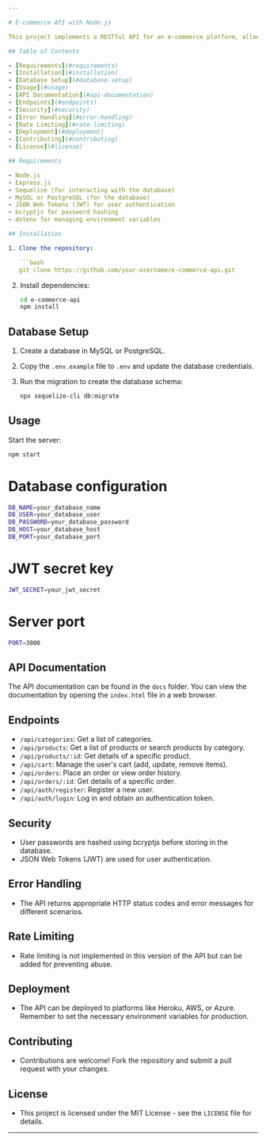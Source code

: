 ```yaml
---

# E-commerce API with Node.js

This project implements a RESTful API for an e-commerce platform, allowing users to perform various operations such as browsing products, managing carts, and placing orders.

## Table of Contents

- [Requirements](#requirements)
- [Installation](#installation)
- [Database Setup](#database-setup)
- [Usage](#usage)
- [API Documentation](#api-documentation)
- [Endpoints](#endpoints)
- [Security](#security)
- [Error Handling](#error-handling)
- [Rate Limiting](#rate-limiting)
- [Deployment](#deployment)
- [Contributing](#contributing)
- [License](#license)

## Requirements

- Node.js
- Express.js
- Sequelize (for interacting with the database)
- MySQL or PostgreSQL (for the database)
- JSON Web Tokens (JWT) for user authentication
- bcryptjs for password hashing
- dotenv for managing environment variables

## Installation

1. Clone the repository:

   ```bash
   git clone https://github.com/your-username/e-commerce-api.git
   ```

2. Install dependencies:

   ```bash
   cd e-commerce-api
   npm install
   ```

## Database Setup

1. Create a database in MySQL or PostgreSQL.

2. Copy the `.env.example` file to `.env` and update the database credentials.

3. Run the migration to create the database schema:

   ```bash
   npx sequelize-cli db:migrate
   ```

## Usage

Start the server:

   ```bash
   npm start
   ```
# Database configuration
```bash
DB_NAME=your_database_name
DB_USER=your_database_user
DB_PASSWORD=your_database_password
DB_HOST=your_database_host
DB_PORT=your_database_port
```
# JWT secret key
```bash
JWT_SECRET=your_jwt_secret
```
# Server port
```bash
PORT=3000
```
## API Documentation

The API documentation can be found in the `docs` folder. You can view the documentation by opening the `index.html` file in a web browser.

## Endpoints

- `/api/categories`: Get a list of categories.
- `/api/products`: Get a list of products or search products by category.
- `/api/products/:id`: Get details of a specific product.
- `/api/cart`: Manage the user's cart (add, update, remove items).
- `/api/orders`: Place an order or view order history.
- `/api/orders/:id`: Get details of a specific order.
- `/api/auth/register`: Register a new user.
- `/api/auth/login`: Log in and obtain an authentication token.

## Security

- User passwords are hashed using bcryptjs before storing in the database.
- JSON Web Tokens (JWT) are used for user authentication.

## Error Handling

- The API returns appropriate HTTP status codes and error messages for different scenarios.

## Rate Limiting

- Rate limiting is not implemented in this version of the API but can be added for preventing abuse.

## Deployment

- The API can be deployed to platforms like Heroku, AWS, or Azure. Remember to set the necessary environment variables for production.

## Contributing

- Contributions are welcome! Fork the repository and submit a pull request with your changes.

## License

- This project is licensed under the MIT License - see the `LICENSE` file for details.

---
```

